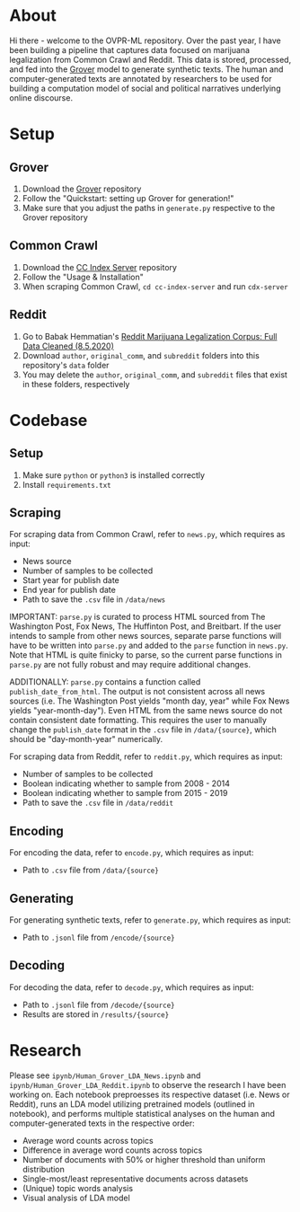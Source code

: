 # About
Hi there - welcome to the OVPR-ML repository. Over the past year, I have been building a pipeline that captures data focused on marijuana legalization from Common Crawl and Reddit. This data is stored, processed, and fed into the [Grover](https://github.com/rowanz/grover) model to generate synthetic texts. The human and computer-generated texts are annotated by researchers to be used for building a computation model of social and political narratives underlying online discourse.

# Setup

## Grover
1. Download the [Grover](https://github.com/rowanz/grover) repository
2. Follow the "Quickstart: setting up Grover for generation!"
3. Make sure that you adjust the paths in `generate.py` respective to the Grover repository

## Common Crawl
1. Download the [CC Index Server](https://github.com/ikreymer/cc-index-server) repository
2. Follow the "Usage & Installation"
3. When scraping Common Crawl, `cd cc-index-server` and run `cdx-server`

## Reddit
1. Go to Babak Hemmatian's [Reddit Marijuana Legalization Corpus: Full Data Cleaned (8.5.2020)](https://drive.google.com/drive/u/1/folders/1yx2lmbrbHr0uAA8zLj-TbHaXqOrcNhw6)
2. Download `author`, `original_comm`, and `subreddit` folders into this repository's `data` folder
3. You may delete the `author`, `original_comm`, and `subreddit` files that exist in these folders, respectively

# Codebase

## Setup

1. Make sure `python` or `python3` is installed correctly
2. Install `requirements.txt`

## Scraping

For scraping data from Common Crawl, refer to `news.py`, which requires as input:
- News source
- Number of samples to be collected
- Start year for publish date
- End year for publish date
- Path to save the `.csv` file in `/data/news`

IMPORTANT: `parse.py` is curated to process HTML sourced from The Washington Post, Fox News, The Huffinton Post, and Breitbart. If the user intends to sample from other news sources, separate parse functions will have to be written into `parse.py` and added to the `parse` function in `news.py`. Note that HTML is quite finicky to parse, so the current parse functions in `parse.py` are not fully robust and may require additional changes.

ADDITIONALLY: `parse.py` contains a function called `publish_date_from_html`. The output is not consistent across all news sources (i.e. The Washington Post yields "month day, year" while Fox News yields "year-month-day"). Even HTML from the same news source do not contain consistent date formatting. This requires the user to manually change the `publish_date` format in the `.csv` file in `/data/{source}`, which should be "day-month-year" numerically.

For scraping data from Reddit, refer to `reddit.py`, which requires as input:
- Number of samples to be collected
- Boolean indicating whether to sample from 2008 - 2014
- Boolean indicating whether to sample from 2015 - 2019
- Path to save the `.csv` file in `/data/reddit`

## Encoding

For encoding the data, refer to `encode.py`, which requires as input:
- Path to `.csv` file from `/data/{source}`

## Generating

For generating synthetic texts, refer to `generate.py`, which requires as input:
- Path to `.jsonl` file from `/encode/{source}`

## Decoding

For decoding the data, refer to `decode.py`, which requires as input:
- Path to `.jsonl` file from `/decode/{source}`
- Results are stored in `/results/{source}`

# Research

Please see `ipynb/Human_Grover_LDA_News.ipynb` and `ipynb/Human_Grover_LDA_Reddit.ipynb` to observe the research I have been working on. Each notebook preproesses its respective dataset (i.e. News or Reddit), runs an LDA model utilizing pretrained models (outlined in notebook), and performs multiple statistical analyses on the human and computer-generated texts in the respective order:
- Average word counts across topics
- Difference in average word counts across topics
- Number of documents with 50% or higher threshold than uniform distribution
- Single-most/least representative documents across datasets
- (Unique) topic words analysis
- Visual analysis of LDA model
